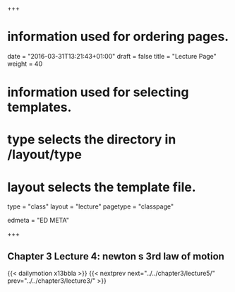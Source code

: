 +++
# information used for ordering pages.
date = "2016-03-31T13:21:43+01:00"
draft = false
title = "Lecture Page"
weight = 40

# information used for selecting templates.
# type selects the directory in /layout/type
# layout selects the template file.

type   = "class"
layout = "lecture"
pagetype = "classpage"





edmeta = "ED META"

+++
## Chapter 3 Lecture 4: newton s 3rd law of motion
{{< dailymotion x13bbla >}}
{{< nextprev next="../../chapter3/lecture5/"     prev="../../chapter3/lecture3/"  >}}

